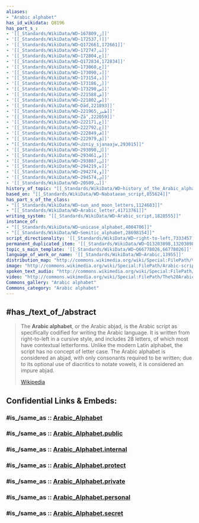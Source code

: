 ```yaml
---
aliases:
- "Arabic alphabet"
has_id_wikidata: Q8196
has_part_s_:
- '[[_Standards/WikiData/WD~ز,167809]]'
- '[[_Standards/WikiData/WD~ا,172537]]'
- '[[_Standards/WikiData/WD~Q172661,172661]]'
- '[[_Standards/WikiData/WD~ث,172747]]'
- '[[_Standards/WikiData/WD~ج,172804]]'
- '[[_Standards/WikiData/WD~Q172834,172834]]'
- '[[_Standards/WikiData/WD~خ,173060]]'
- '[[_Standards/WikiData/WD~د,173090]]'
- '[[_Standards/WikiData/WD~ذ,173154]]'
- '[[_Standards/WikiData/WD~ر,173186]]'
- '[[_Standards/WikiData/WD~س,173290]]'
- '[[_Standards/WikiData/WD~ش,221588]]'
- '[[_Standards/WikiData/WD~ص,221802]]'
- '[[_Standards/WikiData/WD~Ḍād,221893]]'
- '[[_Standards/WikiData/WD~طيز,221965]]'
- '[[_Standards/WikiData/WD~Ẓāʼ,222059]]'
- '[[_Standards/WikiData/WD~ع,222171]]'
- '[[_Standards/WikiData/WD~غ,222792]]'
- '[[_Standards/WikiData/WD~ف,222849]]'
- '[[_Standards/WikiData/WD~ق,222979]]'
- "[[_Standards/WikiData/WD~كzniy_sjanaajw,293015]]"
- '[[_Standards/WikiData/WD~ل,293090]]'
- '[[_Standards/WikiData/WD~م,293461]]'
- '[[_Standards/WikiData/WD~ن,293887]]'
- '[[_Standards/WikiData/WD~ه,294219]]'
- '[[_Standards/WikiData/WD~و,294274]]'
- '[[_Standards/WikiData/WD~ي,294574]]'
- '[[_Standards/WikiData/WD~ب,20509]]'
history_of_topic: "[[_Standards/WikiData/WD~history_of_the_Arabic_alphabet,617458]]"
based_on: "[[_Standards/WikiData/WD~Nabataean_script,855624]]"
has_part_s_of_the_class:
- "[[_Standards/WikiData/WD~sun_and_moon_letters,1124683]]"
- "[[_Standards/WikiData/WD~Arabic_letter,41713761]]"
writing_system: "[[_Standards/WikiData/WD~Arabic_script,1828555]]"
instance_of:
- "[[_Standards/WikiData/WD~unicase_alphabet,4004706]]"
- "[[_Standards/WikiData/WD~Semitic_alphabet,28698154]]"
script_directionality: '[[_Standards/WikiData/WD~right-to-left,7333457]]'
permanent_duplicated_item: '[[_Standards/WikiData/WD~Q13203898,13203898]]'
topic_s_main_template: '[[_Standards/WikiData/WD~Q66778026,66778026]]'
language_of_work_or_name: '[[_Standards/WikiData/WD~Arabic,13955]]'
distribution_map: "http://commons.wikimedia.org/wiki/Special:FilePath/%D8%AE%D8%B1%D9%8A%D8%B7%D8%A9%2060000.svg"
image: "http://commons.wikimedia.org/wiki/Special:FilePath/Arabic-script.png"
spoken_text_audio: "http://commons.wikimedia.org/wiki/Special:FilePath/NL-Arabisch%20Alfabet-article.ogg"
video: "http://commons.wikimedia.org/wiki/Special:FilePath/The%20Arabic%20Alphabet-0Isyy%20ZvZR8.webm"
Commons_gallery: "Arabic alphabet"
Commons_category: "Arabic alphabet"
---
```


## #has_/text_of_/abstract 

> The **Arabic alphabet**, or the Arabic abjad, is the Arabic script as specifically codified for writing the Arabic language. It is written from right-to-left in a cursive style, and includes 28 letters, of which most have contextual letterforms. Unlike the modern Latin alphabet, the script has no concept of letter case. The Arabic alphabet is considered an abjad, with only consonants required to be written; due to its optional use of diacritics to notate vowels, it is considered an impure abjad.
>
> [Wikipedia](https://en.wikipedia.org/wiki/Arabic%20alphabet) 


## Confidential Links & Embeds: 

### #is_/same_as :: [Arabic_Alphabet](/_Standards/Language/Writing_System/Arabic_Alphabet.md) 

### #is_/same_as :: [Arabic_Alphabet.public](/_public/Language/Writing_System/Arabic_Alphabet.public.md) 

### #is_/same_as :: [Arabic_Alphabet.internal](/_internal/Language/Writing_System/Arabic_Alphabet.internal.md) 

### #is_/same_as :: [Arabic_Alphabet.protect](/_protect/Language/Writing_System/Arabic_Alphabet.protect.md) 

### #is_/same_as :: [Arabic_Alphabet.private](/_private/Language/Writing_System/Arabic_Alphabet.private.md) 

### #is_/same_as :: [Arabic_Alphabet.personal](/_personal/Language/Writing_System/Arabic_Alphabet.personal.md) 

### #is_/same_as :: [Arabic_Alphabet.secret](/_secret/Language/Writing_System/Arabic_Alphabet.secret.md)

